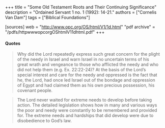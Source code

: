 +++
title = "Some Old Testament Roots and Their Continuing Significance"
description = "Ordained Servant 1 no. 1 (1992): 14-21."
authors = ["Cornelis Van Dam"]
tags = ["Biblical Foundations"]

[sources]
web = "http://www.opc.org/OS/html/V1/1d.html"
"pdf archive" = "/pdfs/httpwwwopcorgOShtmlV11dhtml.pdf"
+++

#### Quotes

> Why did the Lord repeatedly express such great concern for the plight of the needy in Israel and warn Israel in no uncertain terms of his great wrath and vengeance to those who afflicted the needy and who did not help them (e.g. Ex. 22:22-24)? At the basis of the Lord’s special interest and care for the needy and oppressed is the fact that he, the Lord, had once led Israel out of the bondage and oppression of Egypt and had claimed them as his own precious possession, his covenant people.

> The Lord never waited for extreme needs to develop before taking action. The detailed legislation shows how in many and various ways the poor and needy were constantly to be remembered and provided for. The extreme needs and hardships that did develop were due to disobedience to God’s law.
